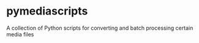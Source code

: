 # pymediascripts
A collection of Python scripts for converting and batch processing certain media files
